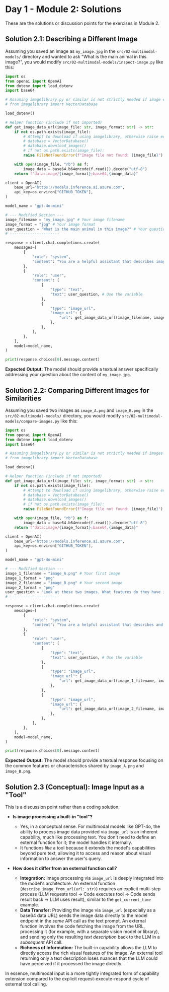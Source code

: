# Day 1 - Module 2: Solutions

These are the solutions or discussion points for the exercises in Module 2.

## Solution 2.1: Describing a Different Image

Assuming you saved an image as `my_image.jpg` in the `src/02-multimodal-models/` directory and wanted to ask "What is the main animal in this image?", you would modify `src/02-multimodal-models/inspect-image.py` like this:

```python
import os
from openai import OpenAI
from dotenv import load_dotenv
import base64

# Assuming imagelibrary.py or similar is not strictly needed if image exists
# from imagelibrary import VectorDatabase

load_dotenv()

# Helper function (include if not imported)
def get_image_data_url(image_file: str, image_format: str) -> str:
    if not os.path.exists(image_file):
        # Attempt to download if using imagelibrary, otherwise raise error
        # database = VectorDatabase()
        # database.download_images()
        # if not os.path.exists(image_file):
        raise FileNotFoundError(f"Image file not found: {image_file}")

    with open(image_file, "rb") as f:
        image_data = base64.b64encode(f.read()).decode("utf-8")
    return f"data:image/{image_format};base64,{image_data}"

client = OpenAI(
    base_url="https://models.inference.ai.azure.com",
    api_key=os.environ["GITHUB_TOKEN"],
)

model_name = "gpt-4o-mini"

# --- Modified Section --- 
image_filename = "my_image.jpg" # Your image filename
image_format = "jpg" # Your image format
user_question = "What is the main animal in this image?" # Your question
# ----------------------

response = client.chat.completions.create(
    messages=[
        {
            "role": "system",
            "content": "You are a helpful assistant that describes images in details.",
        },
        {
            "role": "user",
            "content": [
                {
                    "type": "text",
                    "text": user_question, # Use the variable
                },
                {
                    "type": "image_url",
                    "image_url": {
                        "url": get_image_data_url(image_filename, image_format), # Use variables
                    },
                },
            ],
        },
    ],
    model=model_name,
)

print(response.choices[0].message.content)

```

**Expected Output:** The model should provide a textual answer specifically addressing your question about the content of `my_image.jpg`.

## Solution 2.2: Comparing Different Images for Similarities

Assuming you saved two images as `image_A.png` and `image_B.png` in the `src/02-multimodal-models/` directory, you would modify `src/02-multimodal-models/compare-images.py` like this:

```python
import os
from openai import OpenAI
from dotenv import load_dotenv
import base64

# Assuming imagelibrary.py or similar is not strictly needed if images exist
# from imagelibrary import VectorDatabase

load_dotenv()

# Helper function (include if not imported)
def get_image_data_url(image_file: str, image_format: str) -> str:
    if not os.path.exists(image_file):
        # Attempt to download if using imagelibrary, otherwise raise error
        # database = VectorDatabase()
        # database.download_images()
        # if not os.path.exists(image_file):
        raise FileNotFoundError(f"Image file not found: {image_file}")

    with open(image_file, "rb") as f:
        image_data = base64.b64encode(f.read()).decode("utf-8")
    return f"data:image/{image_format};base64,{image_data}"

client = OpenAI(
    base_url="https://models.inference.ai.azure.com",
    api_key=os.environ["GITHUB_TOKEN"],
)

model_name = "gpt-4o-mini"

# --- Modified Section --- 
image_1_filename = "image_A.png" # Your first image
image_1_format = "png"
image_2_filename = "image_B.png" # Your second image
image_2_format = "png"
user_question = "Look at these two images. What features do they have in common?" # Focus on similarities
# ----------------------

response = client.chat.completions.create(
    messages=[
        {
            "role": "system",
            "content": "You are a helpful assistant that describes and compares images in detail.",
        },
        {
            "role": "user",
            "content": [
                {
                    "type": "text",
                    "text": user_question, # Use the variable
                },
                {
                    "type": "image_url",
                    "image_url": {
                        "url": get_image_data_url(image_1_filename, image_1_format), # Use variables
                    },
                },
                {
                    "type": "image_url",
                    "image_url": {
                        "url": get_image_data_url(image_2_filename, image_2_format), # Use variables
                    },
                },
            ],
        },
    ],
    model=model_name,
)

print(response.choices[0].message.content)

```

**Expected Output:** The model should provide a textual response focusing on the common features or characteristics shared by `image_A.png` and `image_B.png`.

## Solution 2.3 (Conceptual): Image Input as a "Tool"

This is a discussion point rather than a coding solution.

*   **Is image processing a built-in "tool"?**
    *   Yes, in a conceptual sense. For multimodal models like GPT-4o, the ability to process image data provided via `image_url` is an inherent capability, much like processing text. You don't need to define an external function for it; the model handles it internally.
    *   It functions *like* a tool because it extends the model's capabilities beyond pure text, allowing it to access and reason about visual information to answer the user's query.

*   **How does it differ from an external function call?**
    *   **Integration:** Image processing via `image_url` is deeply integrated into the model's architecture. An external function (`describe_image_from_url(url: str)`) requires an explicit multi-step process (LLM requests tool -> Code executes tool -> Code sends result back -> LLM uses result), similar to the `get_current_time` example.
    *   **Data Transfer:** Providing the image via `image_url` (especially as a base64 data URL) sends the image data directly to the model endpoint in the *same* API call as the text prompt. An external function involves the code fetching the image from the URL, processing it (for example, with a separate vision model or library), and sending only the resulting *text description* back to the LLM in a *subsequent* API call.
    *   **Richness of Information:** The built-in capability allows the LLM to directly access the rich visual features of the image. An external tool returning only a text description loses nuances that the LLM could have perceived if it processed the image directly.

In essence, multimodal input is a more tightly integrated form of capability extension compared to the explicit request-execute-respond cycle of external tool calling.

